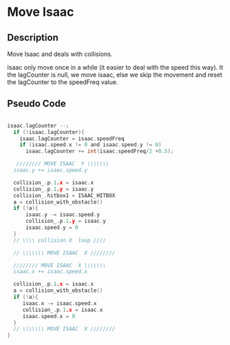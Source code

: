 # Move Isaac

## Description

  Move Isaac and deals with collisions.

  Isaac only move once in a while (it easier to deal with the speed this way). It the lagCounter is null, we move isaac, else we skip the movement and reset the lagCounter to the speedFreq value.

## Pseudo Code

~~~C

isaac.lagCounter --;
  if (!isaac.lagCounter){
    isaac.lagCounter = isaac.speedFreq
    if (isaac.speed.x != 0 and isaac.speed.y != 0)
      isaac.lagCounter += int(isaac.speedFreq/2 +0.5);

   //////// MOVE ISAAC  Y \\\\\\\
  isaac.y += isaac.speed.y

  collision_.p.1.x = isaac.x
  collision_.p.1.y = isaac.y
  collision_.hitbox1 = ISAAC_HITBOX
  a = collision_with_obstacle()
  if (!a){
      isaac.y -= isaac.speed.y
      collision_.p.1.y = isaac.y
      isaac.speed.y = 0
  }
  // \\\\ collision X  loop ////

  // \\\\\\\ MOVE ISAAC  X ////////

  //////// MOVE ISAAC  X \\\\\\\
  isaac.x += isaac.speed.x

  collision_.p.1.x = isaac.x
  a = collision_with_obstacle()
  if (!a){
     isaac.x -= isaac.speed.x
     collision_.p.1.x = isaac.x
     isaac.speed.x = 0
  }
  // \\\\\\\ MOVE ISAAC  X ////////
}
~~~
